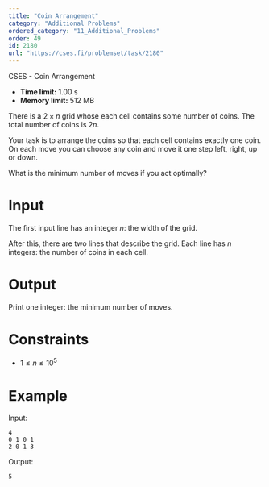 ```yaml
---
title: "Coin Arrangement"
category: "Additional Problems"
ordered_category: "11_Additional_Problems"
order: 49
id: 2180
url: "https://cses.fi/problemset/task/2180"
---
```


CSES - Coin Arrangement

  * **Time limit:** 1.00 s
  * **Memory limit:** 512 MB

There is a $2 \times n$ grid whose each cell contains some number of coins.
The total number of coins is $2n$.

Your task is to arrange the coins so that each cell contains exactly one coin.
On each move you can choose any coin and move it one step left, right, up or
down.

What is the minimum number of moves if you act optimally?

# Input

The first input line has an integer $n$: the width of the grid.

After this, there are two lines that describe the grid. Each line has $n$
integers: the number of coins in each cell.

# Output

Print one integer: the minimum number of moves.

# Constraints

  * $1 \le n \le 10^5$

# Example

Input:

    
    
    4
    0 1 0 1
    2 0 1 3
    

Output:

    
    
    5
    

